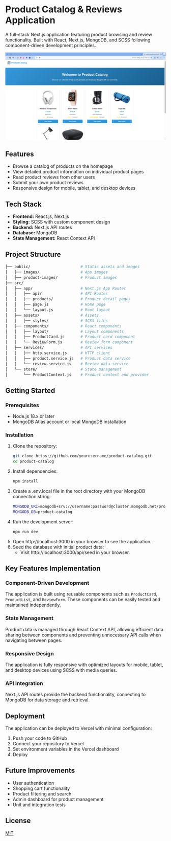 # Product Catalog & Reviews Application

A full-stack Next.js application featuring product browsing and review functionality. Built with React, Next.js, MongoDB, and SCSS following component-driven development principles.

![Product Catalog Screenshot](public/images/app-screenshot.png)

## Features

- Browse a catalog of products on the homepage
- View detailed product information on individual product pages
- Read product reviews from other users
- Submit your own product reviews
- Responsive design for mobile, tablet, and desktop devices

## Tech Stack

- **Frontend:** React.js, Next.js
- **Styling:** SCSS with custom component design
- **Backend:** Next.js API routes
- **Database:** MongoDB
- **State Management:** React Context API

## Project Structure
```bash
├── public/                      # Static assets and images
│   ├── images/                  # App images
│   ├── product-images/          # Product images
├── src/
│   ├── app/                     # Next.js App Router
│   │   ├── api/                 # API Routes
│   │   ├── products/            # Product detail pages
│   │   ├── page.js              # Home page
│   │   └── layout.js            # Root layout
│   ├── assets/                  # Assets
│   │   ├── styles/              # SCSS files
│   ├── components/              # React components
│   │   ├── layout/              # Layout components
│   │   ├── ProductCard.js       # Product card component
│   │   └── ReviewForm.js        # Review form component
│   ├── services/                # API services
│   │   ├── http.service.js      # HTTP client
│   │   ├── product.service.js   # Product data service
│   │   └── review.service.js    # Review data service
│   └── store/                   # State management
│       └── ProductContext.js    # Product context and provider
```
## Getting Started

### Prerequisites

- Node.js 18.x or later
- MongoDB Atlas account or local MongoDB installation

### Installation

1. Clone the repository:
   ```bash
   git clone https://github.com/yourusername/product-catalog.git
   cd product-catalog
   ```
2. Install dependencies:
   ```bash
   npm install
   ```
3. Create a .env.local file in the root directory with your MongoDB connection string:
   ```bash
   MONGODB_URI=mongodb+srv://username:password@cluster.mongodb.net/product-catalog
   MONGODB_DB=product-catalog
   ```
4. Run the development server:
   ```bash
   npm run dev
   ```
5. Open http://localhost:3000 in your browser to see the application.
6. Seed the database with initial product data:
    * Visit http://localhost:3000/api/seed in your browser.

## Key Features Implementation

### Component-Driven Development
The application is built using reusable components such as `ProductCard`, `ProductList`, and `ReviewForm`. These components can be easily tested and maintained independently.

### State Management
Product data is managed through React Context API, allowing efficient data sharing between components and preventing unnecessary API calls when navigating between pages.

### Responsive Design
The application is fully responsive with optimized layouts for mobile, tablet, and desktop devices using SCSS with media queries.

### API Integration
Next.js API routes provide the backend functionality, connecting to MongoDB for data storage and retrieval.

## Deployment

The application can be deployed to Vercel with minimal configuration:

1. Push your code to GitHub
2. Connect your repository to Vercel
3. Set environment variables in the Vercel dashboard
4. Deploy

## Future Improvements

* User authentication
* Shopping cart functionality
* Product filtering and search
* Admin dashboard for product management
* Unit and integration tests

## License

[MIT](LICENSE)
